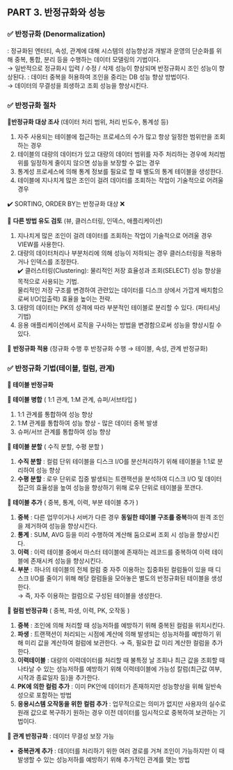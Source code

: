 ## PART 3. 반정규화와 성능

### ✅ 반정규화 (Denormalization)
: 정규화된 엔터티, 속성, 관계에 대해 시스템의 성능향상과 개발과 운영의 단순화를 위해 중복, 통합, 분리 등을 수행하는 데이터 모델링의 기법이다. </br>
→ 일반적으로 정규화시 입력 / 수정 / 삭제 성능이 향상되며 반정규화시 조인 성능이 향상된다.
: 데이터 중복을 허용하여 조인을 중리는 DB 성능 향상 방법이다. </br>
→ 데이터의 무결성을 희생하고 조회 성능을 향상시킨다.

### ✅ 반정규화 절차
🔹**반정규화 대상 조사** (데이터 처리 범위, 처리 빈도수, 통계성 등)
1. 자주 사용되는 테이블에 접근하는 프로세스의 수가 많고 항상 일정한 범위만을 조회하는 경우
2. 테이블의 대량의 데이터가 있고 대량의 데이터 범위를 자주 처리하는 경우에 처리범위를 일정하게 줄이지 않으면 성능을 보장할 수 없는 경우
3. 통계성 프로세스에 의해 통계 정보를 필요로 할 때 별도의 통계 테이블을 생성한다.
4. 테이블에 지나치게 많은 조인이 걸려 데이터를 조회하는 작업이 기술적으로 어려울 경우 </br>

✔️ SORTING, ORDER BY는 반정규화 대상 ❌

🔹 **다른 방법 유도 검토** (뷰, 클러스터링, 인덱스, 애플리케이션)

1. 지나치게 많은 조인이 걸려 데이터를 조회하는 작업이 기술적으로 어려울 경우 VIEW를 사용한다.
2. 대량의 데이터처리나 부분처리에 의해 성능이 저하되는 경우 클러스터링을 적용하거나 인덱스를 조정한다. </br>
   ✔️ 클러스터링(Clustering): 물리적인 저장 효율성과 조회(SELECT) 성능 향상을 목적으로 사용되는 기법. </br>
   물리적인 저장 구조를 변경하여 관련있는 데이터를 디스크 상에서 가깝게 배치함으로써 I/O(입출력) 효율을 높이는 전략.
3. 대량의 데이터는 PK의 성격에 따라 부분적인 테이블로 분리할 수 있다. (파티셔닝 기법)
4. 응용 애플리케이션에서 로직을 구사하는 방법을 변경함으로써 성능을 향상시킬 수 있다.

🔹 **반정규화 적용** (정규화 수행 후 반정규화 수행 → 테이블, 속성, 관계 반정규화)

### ✅ 반정규화 기법(테이블, 컬럼, 관계)

**🔶 테이블 반정규화**

**🔹 테이블 병합** ( 1:1 관계, 1:M 관계, 슈퍼/서브타입 )
1. 1:1 관계를 통합하여 성능 향상
2. 1:M 관계를 통합하여 성능 향상 - 많은 데이터 중복 발생
3. 슈퍼/서브 관계를 통합하여 성능 향상

**🔹 테이블 분할** ( 수직 분할, 수평 분할 )
1. **수직 분할** : 컬럼 단위 테이블을 디스크 I/O를 분산처리하기 위해 테이블을 1:1로 분리하여 성능 향상
2. **수평 분할** : 로우 단위로 집중 발생되는 트랜잭션을 분석하여 디스크 I/O 및 데이터 접근의 효율성을 높여 성능을 향상하기 위해 로우 단위로 테이블을 쪼갠다.

**🔹 테이블 추가** ( 중복, 통계, 이력, 부분 테이블 추가 )
1. **중복** : 다른 업무이거나 서버가 다른 경우 **동일한 테이블 구조를 중복**하여 원격 조인을 제거하여 성능을 향상시킨다.
2. **통계** : SUM, AVG 등을 미리 수행하여 계산해 둠으로써 조회 시 성능을 향상시킨다.
3. **이력** : 이력 테이블 중에서 마스터 테이블에 존재하는 레코드를 중복하여 이력 테이블에 존재시켜 성능을 향상시킨다.
4. **부분** : 하나의 테이블의 전체 컬럼 중 자주 이용하는 집중화된 컬럼들이 있을 때 디스크 I/O를 줄이기 위해 해당 컬럼들을 모아놓은 별도의 반정규화된 테이블을 생성한다. </br>
   → 즉, 자주 이용하는 컬럼으로 구성된 테이블을 생성한다.

**🔶 컬럼 반정규화** ( 중복, 파생, 이력, PK, 오작동 )
1. **중복** : 조인에 의해 처리할 때 성능저하를 예방하기 위해 중복된 컬럼을 위치시킨다.
2. **파생** : 트랜잭션이 처리되는 시점에 계산에 의해 발생되는 성능저하를 예방하기 위해 미리 값을 계산하여 컬럼에 보관한다.
   → 즉, 필요한 값 미리 계산한 컬럼을 추가한다.
3. **이력테이블** : 대량의 이력데이터를 처리할 때 불특정 날 조회나 최근 값을 조회할 때 나타날 수 있는 성능저하를 예방하기 위해 이력테이블에 가능성 칼럼(최근값 여부, 시작과 종료일자 등)을 추가한다.
4. **PK에 의한 컬럼 추가** : 이미 PK안에 데이터가 존재하지만 성능향상을 위해 일반속성으로 포함하는 방법
5. **응용시스템 오작동을 위한 컬럼 추가** : 업무적으로는 의미가 없지만 사용자의 실수로 원래 값으로 복구하기 원하는 경우 이전 데이터를 임시적으로 중복하여 보관하는 기법이다.

**🔶 관계 반정규화** : 데이터 무결성 보장 가능
- **중복관계 추가**
  : 데이터를 처리하기 위한 여러 경로를 거쳐 조인이 가능하지만 이 때 발생할 수 있는 성능저하를 예방하기 위해 추가적인 관계를 맺는 방법